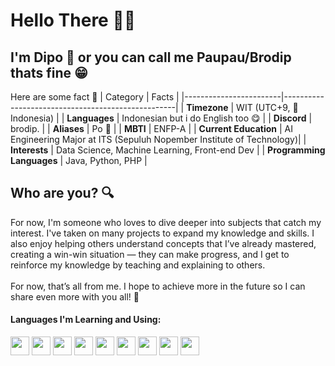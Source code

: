 # Hello There 🙋‍♂️

## I'm Dipo 🧐 or you can call me Paupau/Brodip thats fine 😁

Here are some fact 💫
| Category               | Facts                                             |
|------------------------|---------------------------------------------------|
| **Timezone**           | WIT (UTC+9, 📍 Indonesia)                         |
| **Languages**          | Indonesian but i do English too 😋                |
| **Discord**            | brodip.                                             |
| **Aliases**            | Po 🤚                                              |
| **MBTI**               | ENFP-A                                             |
| **Current Education**  | AI Engineering Major at ITS (Sepuluh Nopember Institute of Technology)|
| **Interests**          | Data Science, Machine Learning, Front-end Dev |
| **Programming Languages** | Java, Python, PHP                    |

## Who are you? 🔍
For now, I'm someone who loves to dive deeper into subjects that catch my interest. I've taken on many projects to expand my knowledge and skills. 
I also enjoy helping others understand concepts that I’ve already mastered, creating a win-win situation — they can make progress, and I get to reinforce my knowledge by teaching and explaining to others.
<br> <br>
For now, that’s all from me. I hope to achieve more in the future so I can share even more with you all! 👋

#### Languages I'm Learning and Using:
[<img src="assets/c.png" height="30">]([https://www.java.com/](https://id.wikipedia.org/wiki/C_(bahasa_pemrograman))) [<img src="assets/cpp.png" height="30">](https://id.wikipedia.org/wiki/C%2B%2B)
[<img src="assets/html.png" height="30">](https://en.wikipedia.org/wiki/HTML) [<img src="assets/Python.png" height="30">](https://en.wikipedia.org/wiki/Python_(programming_language)) [<img src="assets/MySql.png" height="30">](https://en.wikipedia.org/wiki/SQL) [<img src="assets/postgre.png" height="30">](https://www.postgresql.org/) [<img src="assets/Laravel.png" height="30">](https://laravel.com/) [<img src="assets/Java.png" height="30">](https://www.java.com/) [<img src="assets/pngwing.com.png" height="30">]([https://www.java.com/](https://www.phpmyadmin.net/)) 

